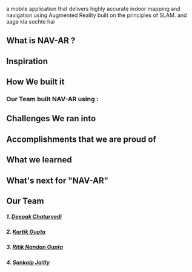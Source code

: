  a mobile application that delivers highly accurate indoor mapping and navigation using Augmented Reality built on the principles of SLAM.
  and aage kla sochte hai
 
## What is NAV-AR ?


## Inspiration 


## How We built it


### Our Team built NAV-AR using  :


## Challenges We ran into


## Accomplishments that we are proud of 


## What we learned


## What's next for "NAV-AR"


##   Our Team
##### 1. [Deepak Chaturvedi](https://github.com/thedeepakchaturvedi)
##### 2. [Kartik Gupta](https://github.com/thisiskartikgupta)
##### 3. [Ritik Nandan Gupta](https://github.com/Ritik565)
##### 4. [Sankalp Jaitly](https://github.com/bardrock01)
